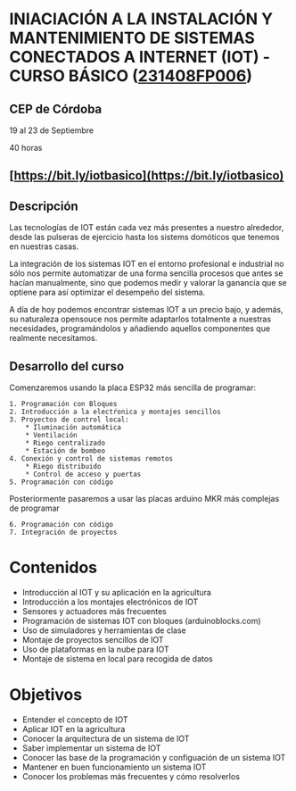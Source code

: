 # INIACIACIÓN A LA INSTALACIÓN Y MANTENIMIENTO DE SISTEMAS CONECTADOS A INTERNET (IOT) - CURSO BÁSICO ([231408FP006](https://www.juntadeandalucia.es/educacion/secretariavirtual/consultaCEP/actividad/231408FP006/))

## CEP de Córdoba

19 al 23 de Septiembre

40 horas 

## [https://bit.ly/iotbasico](https://bit.ly/iotbasico)


## Descripción

Las tecnologías de IOT están cada vez más presentes a nuestro alrededor, desde las pulseras de ejercicio hasta los sistems domóticos que tenemos en nuestras casas.

La integración de los sistemas IOT en el entorno profesional e industrial no sólo nos permite automatizar de una forma sencilla procesos que antes se hacían manualmente, sino que podemos medir y valorar la ganancia que se optiene para así optimizar el desempeño del sistema.

A día de hoy podemos encontrar sistemas IOT a un precio bajo, y además, su naturaleza opensouce nos permite adaptarlos totalmente a nuestras necesidades, programándolos y añadiendo aquellos componentes que realmente necesitamos.


## Desarrollo del curso

Comenzaremos usando la placa ESP32 más sencilla de programar: 

    1. Programación con Bloques
    2. Introducción a la electŕonica y montajes sencillos
    3. Proyectos de control local:
        * Iluminación automática
        * Ventilación 
        * Riego centralizado  
        * Estación de bombeo
    4. Conexión y control de sistemas remotos   
        * Riego distribuido
        * Control de acceso y puertas    
    5. Programación con código

Posteriormente pasaremos a usar las placas arduino MKR más complejas de programar

    6. Programación con código
    7. Integración de proyectos


# Contenidos

* Introducción al IOT y su aplicación en la agricultura
* Introducción a los montajes electrónicos de IOT
* Sensores y actuadores más frecuentes
* Programación de sistemas IOT con bloques (arduinoblocks.com)
* Uso de simuladores y herramientas de clase
* Montaje de proyectos sencillos de IOT
* Uso de plataformas en la nube para IOT
* Montaje de sistema en local para recogida de datos


# Objetivos

* Entender el concepto de IOT
* Aplicar IOT en la agricultura
* Conocer la arquitectura de un sistema de IOT
* Saber implementar un sistema de IOT
* Conocer las base de la programación y configuación de un sistema IOT
* Mantener en buen funcionamiento un sistema IOT
* Conocer los problemas más frecuentes y cómo resolverlos

